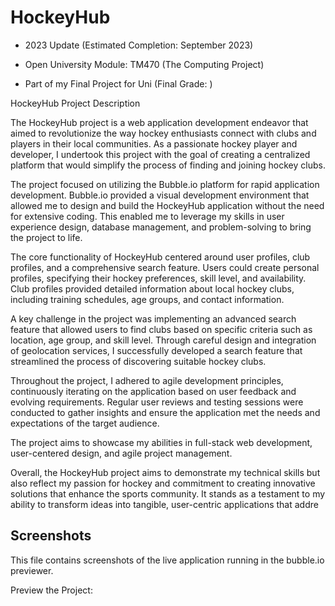 # HockeyHub

- 2023 Update (Estimated Completion: September 2023)
- Open University Module: TM470 (The Computing Project)

- Part of my Final Project for Uni (Final Grade: )
  
HockeyHub Project Description <br>

The HockeyHub project is a web application development endeavor that aimed to revolutionize the way hockey enthusiasts connect with clubs and players in their local communities. As a passionate hockey player and developer, I undertook this project with the goal of creating a centralized platform that would simplify the process of finding and joining hockey clubs. <br>

The project focused on utilizing the Bubble.io platform for rapid application development. Bubble.io provided a visual development environment that allowed me to design and build the HockeyHub application without the need for extensive coding. This enabled me to leverage my skills in user experience design, database management, and problem-solving to bring the project to life. <br>

The core functionality of HockeyHub centered around user profiles, club profiles, and a comprehensive search feature. Users could create personal profiles, specifying their hockey preferences, skill level, and availability. Club profiles provided detailed information about local hockey clubs, including training schedules, age groups, and contact information. <br>

A key challenge in the project was implementing an advanced search feature that allowed users to find clubs based on specific criteria such as location, age group, and skill level. Through careful design and integration of geolocation services, I successfully developed a search feature that streamlined the process of discovering suitable hockey clubs. <br>

Throughout the project, I adhered to agile development principles, continuously iterating on the application based on user feedback and evolving requirements. Regular user reviews and testing sessions were conducted to gather insights and ensure the application met the needs and expectations of the target audience. <br>

The project aims to showcase my abilities in full-stack web development, user-centered design, and agile project management. <br>

Overall, the HockeyHub project aims to demonstrate my technical skills but also reflect my passion for hockey and commitment to creating innovative solutions that enhance the sports community. It stands as a testament to my ability to transform ideas into tangible, user-centric applications that addre

## Screenshots
This file contains screenshots of the live application running in the bubble.io previewer.

Preview the Project: 
